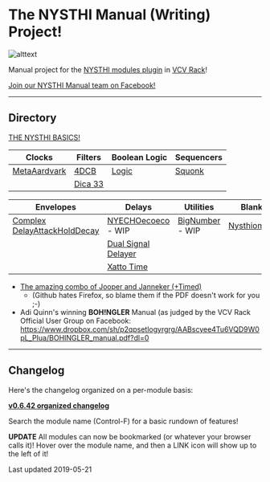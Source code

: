 # The NYSTHI Manual (Writing) Project!

![alttext](./allmodules20190126.png)

Manual project for the [NYSTHI modules plugin](https://github.com/nysthi/nysthi) in [VCV Rack](https://vcvrack.com/)! 

[Join our NYSTHI Manual team on Facebook!](https://www.facebook.com/groups/nysthimanual/)

---

## Directory

[THE NYSTHI BASICS!](pages/basics/basics.md)


| **Clocks** | **Filters** | **Boolean Logic** | **Sequencers** |
|---|---|---|---|
| [MetaAardvark](pages/metaaardvark/metaaardvark.md) | [4DCB](pages/4dcb/4dcb.md) | [Logic](pages/logic/logic.md) | [Squonk](pages/squonk/squonk.md) |
|  | [Dica 33](pages/dica_33/dica_33.md) |  |  |

| **Envelopes** | **Delays** | **Utilities** | **Blanks** |
|---|---|---|---|
| [Complex DelayAttackHoldDecay](pages/complex_dahd/complex_dahd.md) | [NYECHOecoeco](pages/nyechoecoeco/nyechoecoeco.md) - WIP | [BigNumber](pages/bignumber/bignumber.md) - WIP | [Nysthiometer](pages/nysthiometer/nysthiometer.md) |
|  | [Dual Signal Delayer](pages/dualsignaldelayer/dualsignaldelayer.md) |  |  |
|  | [Xatto Time](pages/xatto_time/xatto_time.md) |  |  |

- [The amazing combo of Jooper and Janneker (+Timed)](pages/jooperjannekertimed/) 
  - (Github hates Firefox, so blame them if the PDF doesn't work for you ;-) 
- Adi Quinn's winning **BOH!NGLER** Manual (as judged by the VCV Rack Official User Group on Facebook:
https://www.dropbox.com/sh/p2qpsetlogyrgrg/AABscyee4Tu6VQD9W0pL_PIua/BOHINGLER_manual.pdf?dl=0

---
## Changelog
Here's the changelog organized on a per-module basis: 

**[v0.6.42 organized changelog](./changelog0.6.42_parsed.md)**

Search the module name (Control-F) for a basic rundown of features!

**UPDATE** All modules can now be bookmarked (or whatever your browser calls it)! Hover over the module name, and then a LINK icon will show up to the left of it!

Last updated 2019-05-21
